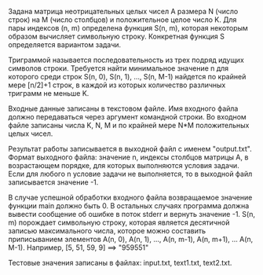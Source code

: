 Задана матрица неотрицательных целых чисел A размера N (число строк) на M (число столбцов) и положительное целое число K. Для пары индексов (n, m) определена функция S(n, m), которая некоторым образом вычисляет символьную строку. Конкретная функция S определяется вариантом задачи.

Триграммой называется последовательность из трех подряд идущих символов строки. Требуется найти минимальное значение n для которого среди строк S(n, 0), S(n, 1), ..., S(n, M-1) найдется по крайней мере [n/2]+1 строк, в каждой из которых количество различных триграмм не меньше K.

Входные данные записаны в текстовом файле. Имя входного файла должно передаваться через аргумент командной строки. Во входном файле записаны числа K, N, M и по крайней мере N*M положительных целых чисел.

Результат работы записывается в выходной файл с именем "output.txt". Формат выходного файла: значение n, индексы столбцов матрицы A, в возрастающем порядке, для которых выполняются условия задачи. Если для любого n условие задачи не выполняется, то в выходной файл записывается значение -1.

В случае успешной обработки входного файла возвращаемое значение функции main должно быть 0. В остальных случаях программа должна вывести сообщение об ошибке в поток stderr и вернуть значение -1.
S(n, m) порождает символьную строку, которая является десятичной записью максимального числа, которое можно составить приписыванием элементов A(n, 0), A(n, 1), ..., A(n, m-1), A(n, m+1), ... A(n, M-1). Например, [5, 51, 59, 9] ==> "959551"

Тестовые значения записаны в файлах: input.txt, text1.txt, text2.txt. 
